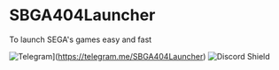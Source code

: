 # SBGA404Launcher
To launch SEGA's games easy and fast


![Telegram](https://img.shields.io/badge/chat-Telegram-blue.svg)](https://telegram.me/SBGA404Launcher)
![Discord Shield](https://discordapp.com/api/guilds/1064382254211678308/widget.png?style=shield)
